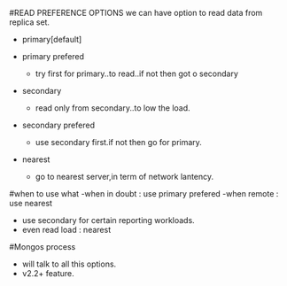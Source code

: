 #READ PREFERENCE OPTIONS
we can have option to read data from replica set.

 - primary[default]
 - primary prefered
   - try first for primary..to read..if not then got o secondary

 - secondary
   - read only from secondary..to low the load.
 - secondary prefered
   - use secondary first.if not then go for primary.
   
 - nearest
   - go to nearest server,in term of network lantency.

#when to use what
 -when in doubt : use primary prefered
 -when remote : use nearest
 - use secondary for certain reporting workloads.
 - even read load : nearest
 

#Mongos process
  - will talk to all this options.
  - v2.2+ feature.

